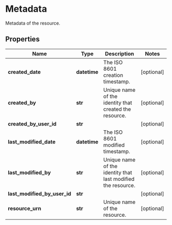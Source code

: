 # Metadata

Metadata of the resource.
## Properties
| Name | Type | Description | Notes |
| ------------ | ------------- | ------------- | ------------- |
| **created_date** | **datetime** | The ISO 8601 creation timestamp. | [optional]  |
| **created_by** | **str** | Unique name of the identity that created the resource. | [optional]  |
| **created_by_user_id** | **str** |  | [optional]  |
| **last_modified_date** | **datetime** | The ISO 8601 modified timestamp. | [optional]  |
| **last_modified_by** | **str** | Unique name of the identity that last modified the resource. | [optional]  |
| **last_modified_by_user_id** | **str** |  | [optional]  |
| **resource_urn** | **str** | Unique name of the resource. | [optional]  |


